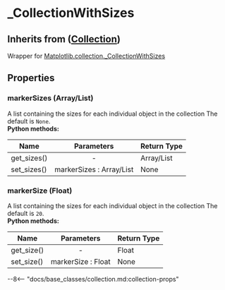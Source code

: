 # _CollectionWithSizes

## Inherits from ([Collection](./collection.md))

Wrapper for [Matplotlib.collection._CollectionWithSizes](https://matplotlib.org/3.5.1/api/collections_api.html?highlight=collection#module-matplotlib.collections)


## Properties

[//]: # (--8<-- [start:collection-with-sizes-props])

### markerSizes (Array/List) 
A list containing the sizes for each individual object in the collection
The default is `None`.<br>
**Python methods:**

| Name | Parameters | Return Type |
| -------------- |:------------------:|---------------|
|get_sizes() | - | Array/List|
|set_sizes() | markerSizes : Array/List| None |

### markerSize (Float) 
A list containing the sizes for each individual object in the collection
The default is `20`.<br>
**Python methods:**

| Name | Parameters | Return Type |
| -------------- |:------------------:|---------------|
|get_size() | - | Float|
|set_size() | markerSize : Float| None |

--8<-- "docs/base_classes/collection.md:collection-props"

[//]: # (--8<-- [end:collection-with-sizes-props])